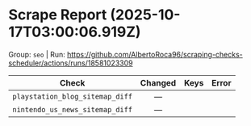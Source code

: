 # Scrape Report (2025-10-17T03:00:06.919Z)

Group: `seo`  |  Run: https://github.com/AlbertoRoca96/scraping-checks-scheduler/actions/runs/18581023309

| Check | Changed | Keys | Error |
|---|:---:|:--|:--|
| `playstation_blog_sitemap_diff` | — |  |  |
| `nintendo_us_news_sitemap_diff` | — |  |  |
